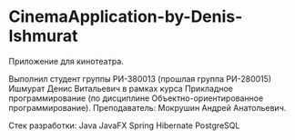 # CinemaApplication-by-Denis-Ishmurat
 Приложение для кинотеатра. 

Выполнил студент группы РИ-380013 (прошлая группа РИ-280015) Ишмурат Денис Витальевич в рамках курса Прикладное программирование (по дисциплине Объектно-ориентированное программирование).
Преподаватель: Мокрушин Андрей Анатольевич.

Стек разработки:
Java
JavaFX
Spring
Hibernate
PostgreSQL

